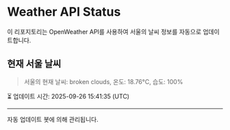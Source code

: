 
# Weather API Status

이 리포지토리는 OpenWeather API를 사용하여 서울의 날씨 정보를 자동으로 업데이트합니다.

## 현재 서울 날씨
> 서울의 현재 날씨: broken clouds, 온도: 18.76°C, 습도: 100%

⏳ 업데이트 시간: 2025-09-26 15:41:35 (UTC)

---
자동 업데이트 봇에 의해 관리됩니다.
